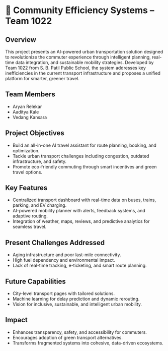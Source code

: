 # 🚦 Community Efficiency Systems – Team 1022

## Overview
This project presents an AI-powered urban transportation solution designed to revolutionize the commuter experience through intelligent planning, real-time data integration, and sustainable mobility strategies. Developed by Team 1022 from S. B. Patil Public School, the system addresses key inefficiencies in the current transport infrastructure and proposes a unified platform for smarter, greener travel.

## Team Members
- Aryan Relekar  
- Aaditya Kale  
- Vedang Kansara  

## Project Objectives
- Build an all-in-one AI travel assistant for route planning, booking, and optimization.  
- Tackle urban transport challenges including congestion, outdated infrastructure, and safety.  
- Promote eco-friendly commuting through smart incentives and green travel options.

## Key Features
- Centralized transport dashboard with real-time data on buses, trains, parking, and EV charging.  
- AI-powered mobility planner with alerts, feedback systems, and adaptive routing.  
- Integration of weather, maps, reviews, and predictive analytics for seamless travel.

## Present Challenges Addressed
- Aging infrastructure and poor last-mile connectivity.  
- High fuel dependency and environmental impact.  
- Lack of real-time tracking, e-ticketing, and smart route planning.

## Future Capabilities
- City-level transport pages with tailored solutions.  
- Machine learning for delay prediction and dynamic rerouting.  
- Vision for inclusive, sustainable, and intelligent urban mobility.

## Impact
- Enhances transparency, safety, and accessibility for commuters.  
- Encourages adoption of green transport alternatives.  
- Transforms fragmented systems into cohesive, data-driven ecosystems.
